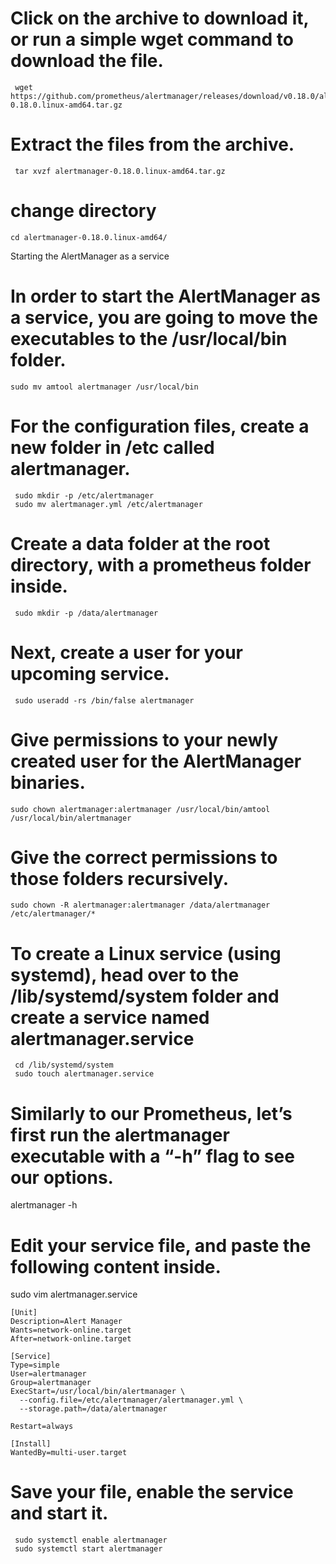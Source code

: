 # Click on the archive to download it, or run a simple wget command to download the file.
```
 wget https://github.com/prometheus/alertmanager/releases/download/v0.18.0/alertmanager-0.18.0.linux-amd64.tar.gz
 ```
# Extract the files from the archive.
```
 tar xvzf alertmanager-0.18.0.linux-amd64.tar.gz
```
# change directory
```
cd alertmanager-0.18.0.linux-amd64/
```
 Starting the AlertManager as a service

# In order to start the AlertManager as a service, you are going to move the executables to the /usr/local/bin folder.
```
sudo mv amtool alertmanager /usr/local/bin
```

# For the configuration files, create a new folder in /etc called alertmanager.
```
 sudo mkdir -p /etc/alertmanager
 sudo mv alertmanager.yml /etc/alertmanager
```

# Create a data folder at the root directory, with a prometheus folder inside.
```
 sudo mkdir -p /data/alertmanager
 ```
 
#  Next, create a user for your upcoming service.
```
 sudo useradd -rs /bin/false alertmanager
```

# Give permissions to your newly created user for the AlertManager binaries.
```
sudo chown alertmanager:alertmanager /usr/local/bin/amtool /usr/local/bin/alertmanager
```

# Give the correct permissions to those folders recursively.
```
sudo chown -R alertmanager:alertmanager /data/alertmanager /etc/alertmanager/*
```
 
 # To create a Linux service (using systemd), head over to the /lib/systemd/system folder and create a service named alertmanager.service
```
 cd /lib/systemd/system
 sudo touch alertmanager.service
 ```
#  Similarly to our Prometheus, let’s first run the alertmanager executable with a “-h” flag to see our options.

 alertmanager -h
 
#  Edit your service file, and paste the following content inside.

sudo vim alertmanager.service
```
[Unit]
Description=Alert Manager
Wants=network-online.target
After=network-online.target

[Service]
Type=simple
User=alertmanager
Group=alertmanager
ExecStart=/usr/local/bin/alertmanager \
  --config.file=/etc/alertmanager/alertmanager.yml \
  --storage.path=/data/alertmanager

Restart=always

[Install]
WantedBy=multi-user.target
```

# Save your file, enable the service and start it.
```
 sudo systemctl enable alertmanager
 sudo systemctl start alertmanager
 ```
